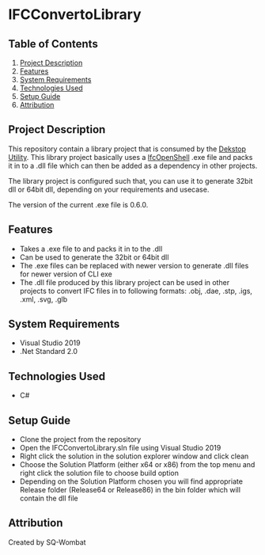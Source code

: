 # IFCConvertoLibrary
## Table of Contents
1. [Project Description](##Project-Description)
2. [Features](##Features)
3. [System Requirements](##System-Requirements)
4. [Technologies Used](##Technologies-Used)
5. [Setup Guide](##Setup-Guide)
6. [Attribution](##Attribution)

## Project Description
This repository contain a library project that is consumed by the [Dekstop Utility](https://github.com/ansabkhaliq/IFCConverto). This library project basically uses a [IfcOpenShell](http://ifcopenshell.org/ifcconvert) .exe file and packs it in to a .dll file which can then be added as a dependency in other projects. 

The library project is configured such that, you can use it to generate 32bit dll or 64bit dll, depending on your requirements and usecase. 

The version of the current .exe file is 0.6.0. 

## Features
* Takes a .exe file to and packs it in to the .dll
* Can be used to generate the 32bit or 64bit dll
* The .exe files can be replaced with newer version to generate .dll files for newer version of CLI exe
* The .dll file produced by this library project can be used in other projects to convert IFC files in to following formats: .obj, .dae, .stp, .igs, .xml, .svg, .glb

## System Requirements
* Visual Studio 2019
* .Net Standard 2.0

## Technologies Used
* C#

## Setup Guide
* Clone the project from the repository
* Open the IFCConvertoLibrary.sln file using Visual Studio 2019
* Right click the solution in the solution explorer window and click clean
* Choose the Solution Platform (either x64 or x86) from the top menu and right click the solution file to choose build option
* Depending on the Solution Platform chosen you will find appropriate Release folder (Release64 or Release86) in the bin folder which will contain the dll file

## Attribution
Created by SQ-Wombat
